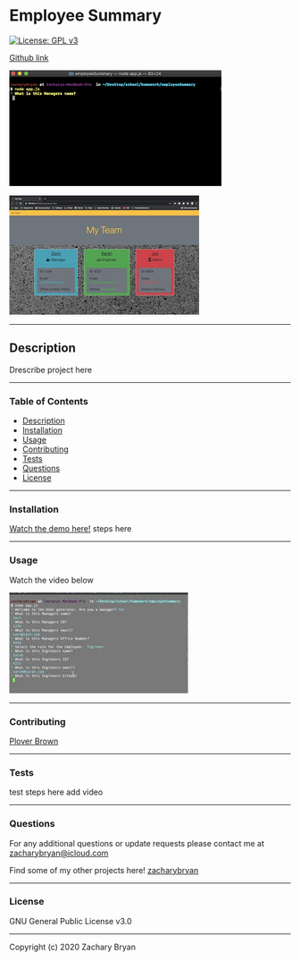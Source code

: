 # Employee Summary

[![License: GPL v3](https://img.shields.io/badge/License-GPLv3-blue.svg)](https://www.gnu.org/licenses/gpl-3.0)

[Github link](https://github.com/zacharybryan/employeeSummary)

![screenshot of home screen](./assets/home-screen.png)

![screenshot of final screen](./assets/completed-Html.jpg)


---
## Description

Drescribe project here

---
### Table of Contents

* [Description](#description)
* [Installation](#installation)
* [Usage](#usage)
* [Contributing](#contributing)
* [Tests](#tests)
* [Questions](#questions)
* [License](#licence)

---
### Installation

[Watch the demo here!](./assets/demo.mp4)
steps here

---
### Usage

Watch the video below

[![Usage Video](./assets/demo-thumbnail.jpg)](https://www.youtube.com/watch?v=q73-CV3eKKQ "Demo!")

---
### Contributing

[Plover Brown](https://www.github.com/rebgrasshopper)

---
### Tests

test steps here add video 

---
### Questions

For any additional questions or update requests please contact me at zacharybryan@icloud.com

Find some of my other projects here!
[zacharybryan](https://www.github.com/zacharybryan)

---
### License

GNU General Public License v3.0

---
Copyright (c) 2020 Zachary Bryan
